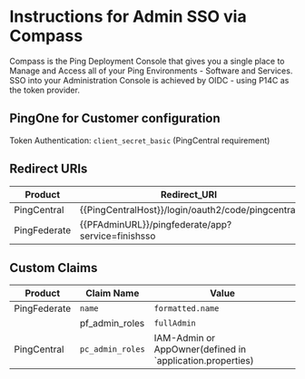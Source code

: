 # Instructions for Admin SSO via Compass

Compass is the Ping Deployment Console that gives you a single place to Manage and Access all of your Ping Environments - Software and Services. SSO into your Administration Console is achieved by OIDC - using P14C as the token provider.

## PingOne for Customer configuration


Token Authentication: `client_secret_basic` (PingCentral requirement)

## Redirect URIs
| Product | Redirect_URI |
| --- | --- |
| PingCentral | {{PingCentralHost}}/login/oauth2/code/pingcentral |
| PingFederate | {{PFAdminURL}}/pingfederate/app?service=finishsso |

## Custom Claims

| Product | Claim Name | Value |
| --- | --- | --- |
| PingFederate | `name` | `formatted.name` | Name of Administrator |
| | pf_admin_roles | `fullAdmin` | Roles for Admin (defined in `oidc.properties`) |
| PingCentral | `pc_admin_roles` | IAM-Admin or AppOwner(defined in `application.properties)